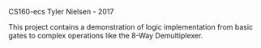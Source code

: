 CS160-ecs
Tyler Nielsen - 2017

This project contains a demonstration of logic implementation from basic gates to complex operations like the 8-Way Demultiplexer.